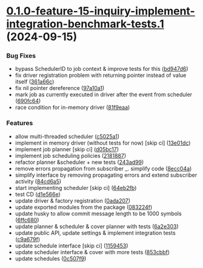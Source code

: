 # [0.1.0-feature-15-inquiry-implement-integration-benchmark-tests.1](https://github.com/misikdmytro/gotick/compare/v0.0.1...v0.1.0-feature-15-inquiry-implement-integration-benchmark-tests.1) (2024-09-15)


### Bug Fixes

* bypass SchedulerID to job context & improve tests for this ([bd947d6](https://github.com/misikdmytro/gotick/commit/bd947d65985376b5ed9da804d3d9b93ccd49fe49))
* fix driver registration problem with returning pointer instead of value itself ([361a66c](https://github.com/misikdmytro/gotick/commit/361a66cfe6ffa2463c1d3f5425a913016636e528))
* fix nil pointer dereference ([97a10a1](https://github.com/misikdmytro/gotick/commit/97a10a14fe1b42c772392af23345368f389c0b0d))
* mark job as currently executed in driver after the event from scheduler ([690fc64](https://github.com/misikdmytro/gotick/commit/690fc6485c70b2862fa1e39125c87b01106b3f5e))
* race condition for in-memory driver ([81f9eaa](https://github.com/misikdmytro/gotick/commit/81f9eaaae9cffd8d9ef62fabf0dae590d2aec53a))


### Features

* allow multi-threaded scheduler ([c5025a1](https://github.com/misikdmytro/gotick/commit/c5025a1cc31cb8eb8f2015dd1d6f8e939a12ab26))
* implement in memory driver (without tests for now) [skip ci] ([13e01dc](https://github.com/misikdmytro/gotick/commit/13e01dcf6f5e54e3b4937563a5d643d689f73638))
* implement job planner [skip ci] ([d05bc17](https://github.com/misikdmytro/gotick/commit/d05bc17c6b2a3b2f68e88e438f06ccf56ac0d2ec))
* implement job scheduling policies ([2181887](https://github.com/misikdmytro/gotick/commit/21818876bb979556450bcae23a28c1492cbb43d4))
* refactor planner &scheduler + new tests ([243ad99](https://github.com/misikdmytro/gotick/commit/243ad99796a605346efb309e94f0228e694fdfa1))
* remove errors propagation from subscriber _. simplify code ([8ecc04a](https://github.com/misikdmytro/gotick/commit/8ecc04a8d8900ac04468e068d6c16d3386fbbc4a))
* simplify interface by removing propagating errors and extend subscriber activity ([84cd6a5](https://github.com/misikdmytro/gotick/commit/84cd6a575dc9a3adbfb5501878c562d138d6e7b5))
* start implementing scheduler [skip ci] ([64eb2fb](https://github.com/misikdmytro/gotick/commit/64eb2fb7990ad808855f748eb68eeb3122c3da58))
* test CD ([d1e566e](https://github.com/misikdmytro/gotick/commit/d1e566e87ed636983f5c382e38684cd5d282d6e0))
* update driver & factory registration ([0ada207](https://github.com/misikdmytro/gotick/commit/0ada207eec625aa58cffb0e5d235a8b46fd0a9b0))
* update exported modules from the package ([083224f](https://github.com/misikdmytro/gotick/commit/083224f06f5a81e2780fc60196bd02bdf9b8af4d))
* update husky to allow commit message length to be 1000 symbols ([6ffc680](https://github.com/misikdmytro/gotick/commit/6ffc680194efe51d07d6124eed53351ba79c6028))
* update planner & scheduler & cover planner with tests ([6a2e303](https://github.com/misikdmytro/gotick/commit/6a2e30335ec449fd2a02757db6c0c5e60cea8b5c))
* update public API, update settings & implement integration tests ([c9a679f](https://github.com/misikdmytro/gotick/commit/c9a679ff47a30a92bb8ae01bea1b5f72e8af709f))
* update schedule interface [skip ci] ([1159453](https://github.com/misikdmytro/gotick/commit/115945383855660926e67c5ec5db0cfab9e62346))
* update scheduler interface & cover with more tests ([853cbbf](https://github.com/misikdmytro/gotick/commit/853cbbfd529f7b1e2e1b2f54030d7e63eace5c5a))
* update schedules ([0c507f9](https://github.com/misikdmytro/gotick/commit/0c507f9135cd9d039d47b1a8e4c2cf9446284247))
